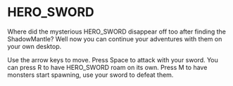 # HERO_SWORD
Where did the mysterious HERO_SWORD disappear off too after finding the ShadowMantle? Well now you can continue your adventures with them on your own desktop.


Use the arrow keys to move.
Press Space to attack with your sword.
You can press R to have HERO_SWORD roam on its own.
Press M to have monsters start spawning, use your sword to defeat them.
